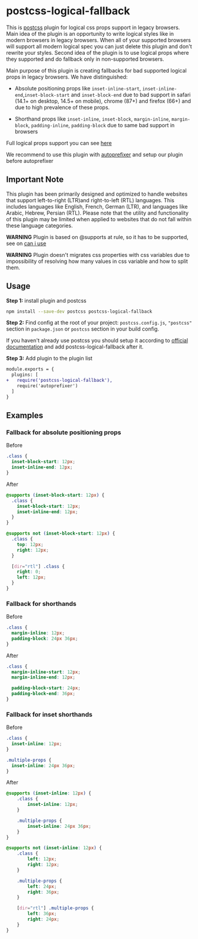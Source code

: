 # postcss-logical-fallback

This is [postcss](https://github.com/postcss/postcss) plugin for logical css props support in legacy browsers. Main idea of the plugin is
an opportunity to write logical styles like in modern browsers in legacy browsers. When all of your
supported browsers will support all modern logical spec you can just delete this plugin and don't rewrite
your styles. Second idea of the plugin is to use logical props where they supported and do fallback only in
non-supported browsers.

Main purpose of this plugin is creating fallbacks for bad supported logical props in legacy browsers.
We have distinguished:
- Absolute positioning props like
  `inset-inline-start`, `inset-inline-end`,`inset-block-start`
  and `inset-block-end` due to bad support in safari (14.1+ on desktop, 14.5+ on mobile),
  chrome (87+) and firefox (66+) and due to high prevalence of these props.

- Shorthand props like `inset-inline`, `inset-block`, `margin-inline`, `margin-block`,
  `padding-inline`, `padding-block` due to same bad support in browsers

Full logical props support you can see [here](https://caniuse.com/css-logical-props)

We recommend to use this plugin with [autoprefixer](https://github.com/postcss/autoprefixer)
and setup our plugin before autoprefixer

## Important Note

This plugin has been primarily designed and optimized to handle websites that support left-to-right (LTR)and right-to-left (RTL) languages.
This includes languages like English, French, German (LTR), and languages like Arabic, Hebrew, Persian (RTL).
Please note that the utility and functionality of this plugin may be limited when applied to websites that do not fall within these language categories.

**WARNING**
Plugin is based on @supports at rule, so it has to be supported, see on [can i use](https://caniuse.com/css-featurequeries)

**WARNING**
Plugin doesn't migrates css properties with css variables due to impossibility of resolving how many values in css
variable and how to split them.

## Usage

**Step 1:** install plugin and postcss

```sh
npm install --save-dev postcss postcss-logical-fallback
```

**Step 2:** Find config at the root of your project: `postcss.config.js`,
`"postcss"` section in `package.json`
or `postcss` section in your build config.

If you haven't already use postcss you should setup it according to
[official documentation](https://github.com/postcss/postcss#usage) and add postcss-logical-fallback
after it.

**Step 3:** Add plugin to the plugin list

```diff
module.exports = {
  plugins: [
+   require('postcss-logical-fallback'),
    require('autoprefixer')
  ]
}
```

## Examples
### Fallback for absolute positioning props

Before

```css
.class {
  inset-block-start: 12px;
  inset-inline-end: 12px;
}
```

After

```css
@supports (inset-block-start: 12px) {
  .class {
    inset-block-start: 12px;
    inset-inline-end: 12px;
  }
}

@supports not (inset-block-start: 12px) {
  .class {
    top: 12px;
    right: 12px;
  }

  [dir="rtl"] .class {
    right: 0;
    left: 12px;
  }
}
```

### Fallback for shorthands

Before

```css
.class {
  margin-inline: 12px;
  padding-block: 24px 36px;
}
```

After

```css
.class {
  margin-inline-start: 12px;
  margin-inline-end: 12px;

  padding-block-start: 24px;
  padding-block-end: 36px;
}
```

### Fallback for inset shorthands

Before

```css
.class {
  inset-inline: 12px;
}

.multiple-props {
  inset-inline: 24px 36px;
}
```

After

```css
@supports (inset-inline: 12px) {
    .class {
        inset-inline: 12px;
    }

    .multiple-props {
        inset-inline: 24px 36px;
    }
}

@supports not (inset-inline: 12px) {
    .class {
        left: 12px;
        right: 12px;
    }

    .multiple-props {
        left: 24px;
        right: 36px;
    }

    [dir="rtl"] .multiple-props {
        left: 36px;
        right: 24px;
    }
}

```
